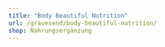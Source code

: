 ```yaml
---
title: "Body Beautiful Nutrition"
url: /gravesend/body-beautiful-nutrition/
shop: Nahrungsergänzung
---
```

